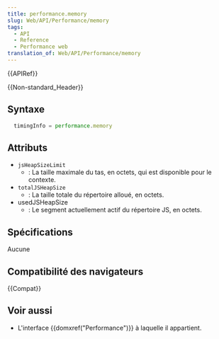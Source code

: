 ```yaml
---
title: performance.memory
slug: Web/API/Performance/memory
tags:
  - API
  - Reference
  - Performance web
translation_of: Web/API/Performance/memory
---
```


{{APIRef}}

{{Non-standard_Header}}

## Syntaxe

```js
  timingInfo = performance.memory
```

## Attributs

- `jsHeapSizeLimit`
  - : La taille maximale du tas, en octets, qui est disponible pour le contexte.
- `totalJSHeapSize`
  - : La taille totale du répertoire alloué, en octets.
- usedJSHeapSize
  - : Le segment actuellement actif du répertoire JS, en octets.

## Spécifications

Aucune

## Compatibilité des navigateurs

{{Compat}}

## Voir aussi

- L'interface {{domxref("Performance")}} à laquelle il appartient.

